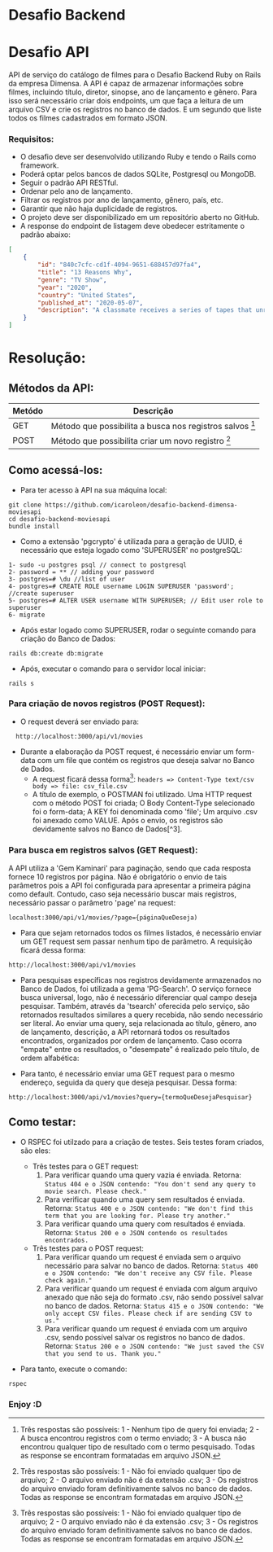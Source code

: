 # **Desafio Backend**

# **Desafio API**

API de serviço do catálogo de filmes para o Desafio Backend Ruby on Rails da empresa Dimensa. A API é capaz de armazenar informações sobre filmes, incluindo título, diretor, sinopse, ano de lançamento e gênero. Para isso será necessário criar dois endpoints, um que faça a leitura de um arquivo CSV e crie os registros no banco de dados. E um segundo que liste todos os filmes cadastrados em formato JSON.

### **Requisitos:**

- O desafio deve ser desenvolvido utilizando Ruby e tendo o Rails como framework.
- Poderá optar pelos bancos de dados SQLite, Postgresql ou MongoDB.
- Seguir o padrão API RESTful.
- Ordenar pelo ano de lançamento.
- Filtrar os registros por ano de lançamento, gênero, país, etc.
- Garantir que não haja duplicidade de registros.
- O projeto deve ser disponibilizado em um repositório aberto no GitHub.
- A response do endpoint de listagem deve obedecer estritamente o padrão abaixo:

```json
[
    {
        "id": "840c7cfc-cd1f-4094-9651-688457d97fa4",
        "title": "13 Reasons Why",
        "genre": "TV Show",
        "year": "2020",
        "country": "United States",
        "published_at": "2020-05-07",
        "description": "A classmate receives a series of tapes that unravel the mystery of her tragic choice."
    }
]
```

# **Resolução:**
## **Métodos da API:**

| Metódo | Descrição |
| ------------- | ------------- |
|  GET  |  Método que possibilita a busca nos registros salvos [^1]  |
| POST  | Método que possibilita criar um novo registro [^2]  |

## Como acessá-los:

- Para ter acesso à API na sua máquina local:

```
git clone https://github.com/icaroleon/desafio-backend-dimensa-moviesapi
cd desafio-backend-moviesapi
bundle install
```
- Como a extensão 'pgcrypto' é utilizada para a geração de UUID, é necessário que esteja logado como 'SUPERUSER' no postgreSQL: 
```
1- sudo -u postgres psql // connect to postgresql
2- password = ** // adding your password
3- postgres=# \du //list of user
4- postgres=# CREATE ROLE username LOGIN SUPERUSER 'password'; //create superuser
5- postgres=# ALTER USER username WITH SUPERUSER; // Edit user role to superuser
6- migrate
```
- Após estar logado como SUPERUSER, rodar o seguinte comando para criação do Banco de Dados:
```
rails db:create db:migrate
```
- Após, executar o comando para o servidor local iniciar:  
```
rails s
```

### Para criação de novos registros (**POST Request**):

- O request deverá ser enviado para:
```
  http://localhost:3000/api/v1/movies
```

- Durante a elaboração da POST request, é necessário enviar um form-data com um file que contém os registros que deseja salvar no Banco de Dados.
   - A request ficará dessa forma[^2]:
     `
     headers => Content-Type text/csv body => file: csv_file.csv
     `
   - A título de exemplo, o POSTMAN foi utilizado. Uma HTTP request com o método POST foi criada;  O Body Content-Type selecionado foi o form-data; A KEY foi denominada como 'file'; Um arquivo .csv foi anexado como VALUE. Após o envio, os registros são devidamente salvos no Banco de Dados[^3]. 

### Para busca em registros salvos (**GET Request**):

A API utiliza a 'Gem Kaminari' para paginação, sendo que cada resposta fornece 10 registros por página. Não é obrigatório o envio de tais parâmetros pois a API foi configurada para apresentar a primeira página como default. Contudo, caso seja necessário buscar mais registros, necessário passar o parâmetro 'page' na request:

```
localhost:3000/api/v1/movies/?page={páginaQueDeseja)
```

- Para que sejam retornados todos os filmes listados, é necessário enviar um GET request sem passar nenhum tipo de parâmetro. A requisição ficará dessa forma:

```
http://localhost:3000/api/v1/movies
```

- Para pesquisas específicas nos registros devidamente armazenados no Banco de Dados, foi utilizada a gema 'PG-Search'. O serviço fornece busca universal, logo, não é necessário diferenciar qual campo deseja pesquisar. Também, através da 'tsearch' oferecida pelo serviço, são retornados resultados similares a query recebida, não sendo necessário ser literal. Ao enviar uma query, seja relacionada ao título, gênero, ano de lançamento, descrição, a API retornará todos os resultados encontrados, organizados por ordem de lançamento. Caso ocorra "empate" entre os resultados, o "desempate" é realizado pelo título, de ordem alfabética:

- Para tanto, é necessário enviar uma GET request para o mesmo endereço, seguida da query que deseja pesquisar. Dessa forma: 
```
http://localhost:3000/api/v1/movies?query={termoQueDesejaPesquisar}
```

## **Como testar:**

- O RSPEC foi utilzado para a criação de testes. Seis testes foram criados, são eles:
  - Três testes para o GET request:
    1. Para verificar quando uma query vazia é enviada. Retorna:
    `
    Status 404 e o JSON contendo: "You don't send any query to movie search. Please check."
    `
    2. Para verificar quando uma query sem resultados é enviada. Retorna:
     `
    Status 400 e o JSON contendo: "We don't find this term that you are looking for. Please try another."
    `
    3. Para verificar quando uma query com resultados é enviada. Retorna: 
    `
    Status 200 e o JSON contendo os resultados encontrados.
    `
  - Três testes para o POST request:
    1. Para verificar quando um request é enviada sem o arquivo necessário para salvar no banco de dados. Retorna:
    `
    Status 400 e o JSON contendo: "We don't receive any CSV file. Please check again."
    `
    2. Para verificar quando um request é enviada com algum arquivo anexado que não seja do formato .csv, não sendo possível salvar no banco de dados. Retorna: 
    `
    Status 415 e o JSON contendo: "We only accept CSV files. Please check if are sending CSV to us."
    `
    3. Para verificar quando um request é enviada com um arquivo .csv, sendo possível salvar os registros no banco de dados. Retorna: 
    `
    Status 200 e o JSON contendo: "We just saved the CSV that you send to us. Thank you."
    `
    
- Para tanto, execute o comando:

```
rspec
```


### **Enjoy :D**



[^1]: Três respostas são possíveis: 1 - Nenhum tipo de query foi enviada; 2 - A busca encontrou registros com o termo enviado; 3 - A busca não encontrou qualquer tipo de resultado com o termo pesquisado. Todas as response se encontram formatadas em arquivo JSON. 
[^2]: Três respostas são possíveis: 1 - Não foi enviado qualquer tipo de arquivo; 2 - O arquivo enviado não é da extensão .csv; 3 - Os registros do arquivo enviado foram definitivamente salvos no banco de dados. Todas as response se encontram formatadas em arquivo JSON.


